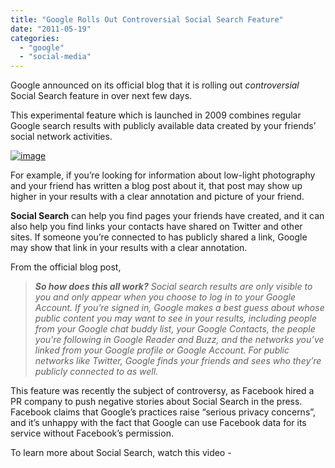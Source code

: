 ```yaml
---
title: "Google Rolls Out Controversial Social Search Feature"
date: "2011-05-19"
categories: 
  - "google"
  - "social-media"
---
```


Google announced on its official blog that it is rolling out _controversial_ Social Search feature in over next few days.

This experimental feature which is launched in 2009 combines regular Google search results with publicly available data created by your friends’ social network activities.

[![image](http://lh6.ggpht.com/_40bmzDo_mBs/TdUlNQaPgsI/AAAAAAAACAA/tbQUvdJk0gU/image_thumb%5B2%5D.png?imgmax=800 "image")](http://lh6.ggpht.com/_40bmzDo_mBs/TdUlMEtQhlI/AAAAAAAAB_8/gIeQex9-vzc/s1600-h/image%5B4%5D.png)

For example, if you’re looking for information about low-light photography and your friend has written a blog post about it, that post may show up higher in your results with a clear annotation and picture of your friend.

**Social Search** can help you find pages your friends have created, and it can also help you find links your contacts have shared on Twitter and other sites. If someone you’re connected to has publicly shared a link, Google may show that link in your results with a clear annotation.

From the official blog post,

> _**So how does this all work?** Social search results are only visible to you and only appear when you choose to log in to your Google Account. If you’re signed in, Google makes a best guess about whose public content you may want to see in your results, including people from your Google chat buddy list, your Google Contacts, the people you're following in Google Reader and Buzz, and the networks you’ve linked from your Google profile or Google Account. For public networks like Twitter, Google finds your friends and sees who they’re publicly connected to as well._

This feature was recently the subject of controversy, as Facebook hired a PR company to push negative stories about Social Search in the press. Facebook claims that Google’s practices raise “serious privacy concerns”, and it’s unhappy with the fact that Google can use Facebook data for its service without Facebook’s permission.

To learn more about Social Search, watch this video -
